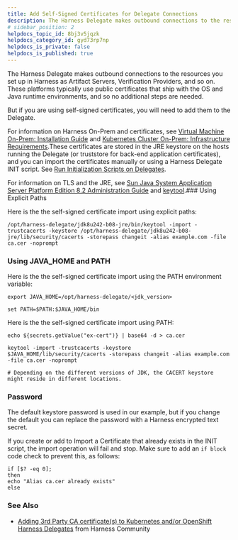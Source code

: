 ```yaml
---
title: Add Self-Signed Certificates for Delegate Connections
description: The Harness Delegate makes outbound connections to the resources you set up in Harness as Artifact Servers, Verification Providers, and so on. These platforms typically use public certificates that s…
# sidebar_position: 2
helpdocs_topic_id: 8bj3v5jqzk
helpdocs_category_id: gyd73rp7np
helpdocs_is_private: false
helpdocs_is_published: true
---
```


The Harness Delegate makes outbound connections to the resources you set up in Harness as Artifact Servers, Verification Providers, and so on. These platforms typically use public certificates that ship with the OS and Java runtime environments, and so no additional steps are needed.

But if you are using self-signed certificates, you will need to add them to the Delegate.

For information on Harness On-Prem and certificates, see [Virtual Machine On-Prem: Installation Guide](/article/kgvg58wg1g-on-prem-embedded-cluster-setup) and [Kubernetes Cluster On-Prem: Infrastructure Requirements](/article/hmza5cvxib-existing-cluster-kubernetes-on-prem-infrastructure-requirements).These certificates are stored in the JRE keystore on the hosts running the Delegate (or truststore for back-end application certificates), and you can import the certificates manually or using a Harness Delegate INIT script. See [Run Initialization Scripts on Delegates](/article/ul6qktixip-run-initialization-scripts-on-delegates).

For information on TLS and the JRE, see [Sun Java System Application Server Platform Edition 8.2 Administration Guide](https://docs.oracle.com/cd/E19830-01/819-4712/ablqw/index.html) and [keytool](https://docs.oracle.com/javase/9/tools/keytool.htm#JSWOR-GUID-5990A2E4-78E3-47B7-AE75-6D1826259549).### Using Explicit Paths

Here is the the self-signed certificate import using explicit paths:


```
/opt/harness-delegate/jdk8u242-b08-jre/bin/keytool -import -trustcacerts -keystore /opt/harness-delegate/jdk8u242-b08-jre/lib/security/cacerts -storepass changeit -alias example.com -file ca.cer -noprompt
```
### Using JAVA\_HOME and PATH

Here is the the self-signed certificate import using the PATH environment variable:


```
export JAVA_HOME=/opt/harness-delegate/<jdk_version>  
  
set PATH=$PATH:$JAVA_HOME/bin
```
Here is the the self-signed certificate import using PATH:


```
echo ${secrets.getValue("ex-cert")} | base64 -d > ca.cer  
  
keytool -import -trustcacerts -keystore $JAVA_HOME/lib/security/cacerts -storepass changeit -alias example.com -file ca.cer -noprompt  
  
# Depending on the different versions of JDK, the CACERT keystore might reside in different locations.
```
### Password

The default keystore password is used in our example, but if you change the default you can replace the password with a Harness encrypted text secret.

If you create or add to Import a Certificate that already exists in the INIT script, the import operation will fail and stop. Make sure to add an `if block` code check to prevent this, as follows:


```
if [$? -eq 0];  
then  
echo "Alias ca.cer already exists"  
else
```
### See Also

* [Adding 3rd Party CA certificate(s) to Kubernetes and/or OpenShift Harness Delegates](https://community.harness.io/t/adding-3rd-party-ca-certificate-s-to-kubernetes-and-or-openshift-harness-delegates/831) from Harness Community

